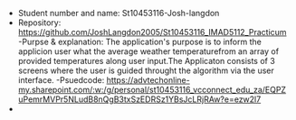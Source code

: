 - Student number and name: St10453116-Josh-langdon
- Repository: https://github.com/JoshLangdon2005/St10453116_IMAD5112_Practicum
-Purpse & explanation: The application's purpose is to inform the applicion user what the average weather temperaturefrom an array of provided temperatures along user input.The Applicaton consists of 3 screens where the user is guided throught the algorithm via the user interface.
-Psuedcode: https://advtechonline-my.sharepoint.com/:w:/g/personal/st10453116_vcconnect_edu_za/EQPZuPemrMVPr5NLudB8nQgB3txSzEDRSz1YBsJcLRjRAw?e=ezw2l7
- 
